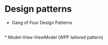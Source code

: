 # Design patterns

* Gang of Four Design Patterns
</br>
* Model-View-ViewModel (WPF tailored pattern)
